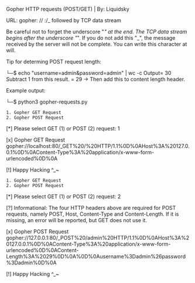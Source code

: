 Gopher HTTP requests (POST/GET) | By: Liquidsky

URL: gopher: // <host>:<port>/<gopher-path>_ followed by TCP data stream

Be careful not to forget the underscore "_" at the end. The TCP data stream begins after the underscore "_". If you do not add this "_", the message received by the server will not be complete. You can write this character at will.

Tip for determing POST request length:

└─$ echo "username=admin&password=admin" | wc -c 
 Output= 30
 Subtract 1 from this result. = 29 -> Then add this to content length header.

Example output:

└─$ python3 gopher-requests.py

    1. Gopher GET Request
    2. Gopher POST Request
    
[*] Please select GET (1) or POST (2) request: 1

[x] Gopher GET Request
gopher://localhost:80/_GET%20/%20HTTP/1.1%0D%0AHost%3A%20127.0.0.1%0D%0AContent-Type%3A%20application/x-www-form-urlencoded%0D%0A

[!] Happy Hacking ^_~

    1. Gopher GET Request
    2. Gopher POST Request
    
[*] Please select GET (1) or POST (2) request: 2

[?] Informational: The four HTTP headers above are required for POST requests, namely POST, Host, Content-Type and Content-Length. If it is missing, an error will be reported, but GET does not use it.

[x] Gopher POST Request
gopher://127.0.0.1:80/_POST%20/admin%20HTTP/1.1%0D%0AHost%3A%20127.0.0.1%0D%0AContent-Type%3A%20application/x-www-form-urlencoded%0D%0AContent-Length%3A%2029%0D%0A%0D%0Ausername%3Dadmin%26password%3Dadmin%0D%0A

[!] Happy Hacking ^_~
